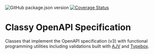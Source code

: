 ![GitHub package.json version](https://img.shields.io/github/package-json/v/oaspub/classy)
[![Coverage Status](https://coveralls.io/repos/github/oaspub/classy/badge.svg?branch=main)](https://coveralls.io/github/oaspub/classy?branch=main)


# Classy OpenAPI Specification

Classes that implement the OpenAPI specification (v3) with functional programming utilities including validations built
with [AJV](https://ajv.js.org/) and [Typebox](https://github.com/sinclairzx81/typebox).
